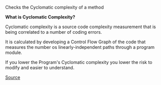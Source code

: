 Checks the Cyclomatic complexity of a method

**What is Cyclomatic Complexity?**

Cyclomatic complexity is a source code complexity measurement that is being correlated to a number of coding errors.

It is calculated by developing a Control Flow Graph of the code that measures the number os linearly-independent paths through a program module.

If you lower the Program's Cyclomatic complexity you lower the risk to modify and easier to understand.

[Source](http://www.rubydoc.info/gems/rubocop/RuboCop/Cop/Metrics/CyclomaticComplexity)